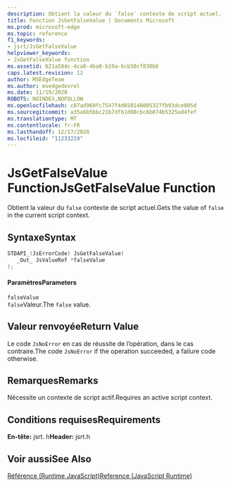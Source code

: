 ```yaml
---
description: Obtient la valeur du `false` contexte de script actuel.
title: Fonction JsGetFalseValue | Documents Microsoft
ms.prod: microsoft-edge
ms.topic: reference
f1_keywords:
- jsrt/JsGetFalseValue
helpviewer_keywords:
- JsGetFalseValue function
ms.assetid: 621a584c-4ca8-4ba0-b19a-6cb50cf830b6
caps.latest.revision: 12
author: MSEdgeTeam
ms.author: msedgedevrel
ms.date: 11/19/2020
ROBOTS: NOINDEX,NOFOLLOW
ms.openlocfilehash: c87ad969fc7547f4d650148005327fb93dce805d
ms.sourcegitcommit: a35a6b5bbc21b7df61d08cbc6b074b5325ad4fef
ms.translationtype: MT
ms.contentlocale: fr-FR
ms.lasthandoff: 12/17/2020
ms.locfileid: "11233219"
---
```

# <span data-ttu-id="55aac-103">JsGetFalseValue Function</span><span class="sxs-lookup"><span data-stu-id="55aac-103">JsGetFalseValue Function</span></span>

<span data-ttu-id="55aac-104">Obtient la valeur du `false` contexte de script actuel.</span><span class="sxs-lookup"><span data-stu-id="55aac-104">Gets the value of `false` in the current script context.</span></span>  
  
## <span data-ttu-id="55aac-105">Syntaxe</span><span class="sxs-lookup"><span data-stu-id="55aac-105">Syntax</span></span>  
  
```cpp  
STDAPI_(JsErrorCode) JsGetFalseValue(  
   _Out_ JsValueRef *falseValue  
);  
```  
  
#### <span data-ttu-id="55aac-106">Paramètres</span><span class="sxs-lookup"><span data-stu-id="55aac-106">Parameters</span></span>  
 `falseValue`  
 <span data-ttu-id="55aac-107">`false`Valeur.</span><span class="sxs-lookup"><span data-stu-id="55aac-107">The `false` value.</span></span>  
  
## <span data-ttu-id="55aac-108">Valeur renvoyée</span><span class="sxs-lookup"><span data-stu-id="55aac-108">Return Value</span></span>  
 <span data-ttu-id="55aac-109">Le code `JsNoError` en cas de réussite de l’opération, dans le cas contraire.</span><span class="sxs-lookup"><span data-stu-id="55aac-109">The code `JsNoError` if the operation succeeded, a failure code otherwise.</span></span>  
  
## <span data-ttu-id="55aac-110">Remarques</span><span class="sxs-lookup"><span data-stu-id="55aac-110">Remarks</span></span>  
 <span data-ttu-id="55aac-111">Nécessite un contexte de script actif.</span><span class="sxs-lookup"><span data-stu-id="55aac-111">Requires an active script context.</span></span>  
  
## <span data-ttu-id="55aac-112">Conditions requises</span><span class="sxs-lookup"><span data-stu-id="55aac-112">Requirements</span></span>  
 <span data-ttu-id="55aac-113">**En-tête:** jsrt. h</span><span class="sxs-lookup"><span data-stu-id="55aac-113">**Header:** jsrt.h</span></span>  
  
## <span data-ttu-id="55aac-114">Voir aussi</span><span class="sxs-lookup"><span data-stu-id="55aac-114">See Also</span></span>  
 [<span data-ttu-id="55aac-115">Référence (Runtime JavaScript)</span><span class="sxs-lookup"><span data-stu-id="55aac-115">Reference (JavaScript Runtime)</span></span>](../chakra-hosting/reference-javascript-runtime.md)
